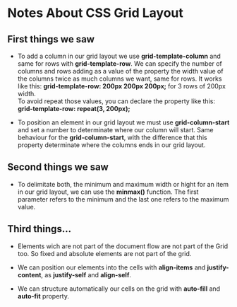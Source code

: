 # Notes About CSS Grid Layout

## First things we saw

- To add a column in our grid layout we use <strong>grid-template-column</strong> and same for rows with <strong>grid-template-row</strong>. We can specify the number of columns and rows adding as a value of the property the width value of the columns twice as much columns we want, same for rows. It works like this: <strong>grid-template-row: 200px 200px 200px;</strong> for 3 rows of 200px width. <br>To avoid repeat those values, you can declare the property like this: <strong>grid-template-row: repeat(3, 200px);</strong>


- To position an element in our grid layout we must use <strong>grid-column-start</strong> and set a number to determinate where our column will start. Same behaviour for the <strong>grid-column-start</strong>, with the difference that this property determinate where the columns ends in our grid layout.

## Second things we saw

- To delimitate both, the minimum and maximum width or hight for an item in our grid layout, we can use the <strong>minmax()</strong> function. The first parameter refers to the minimum and the last one refers to the maximum value.

## Third things...

- Elements wich are not part of the document flow are not part of the Grid too. So fixed and absolute elements are not part of the grid.

- We can position our elements into the cells with <strong>align-items</strong> and <strong>justify-content</strong>, as <strong>justify-self</strong> and <strong>align-self</strong>.

- We can structure automatically our cells on the grid with <strong>auto-fill</strong> and <strong>auto-fit</strong> property.